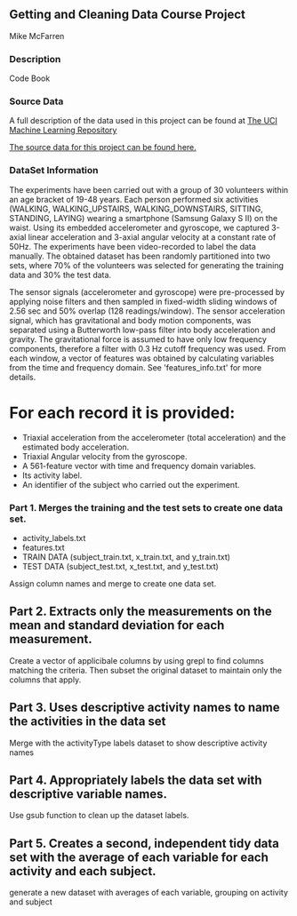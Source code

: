 ## Getting and Cleaning Data Course Project

Mike McFarren

### Description
Code Book

### Source Data
A full description of the data used in this project can be found at [The UCI Machine Learning Repository](http://archive.ics.uci.edu/ml/datasets/Human+Activity+Recognition+Using+Smartphones)

[The source data for this project can be found here.](https://d396qusza40orc.cloudfront.net/getdata%2Fprojectfiles%2FUCI%20HAR%20Dataset.zip)

### DataSet Information
The experiments have been carried out with a group of 30 volunteers within an age bracket of 19-48 years. Each person performed six activities (WALKING, WALKING_UPSTAIRS, WALKING_DOWNSTAIRS, SITTING, STANDING, LAYING) wearing a smartphone (Samsung Galaxy S II) on the waist. Using its embedded accelerometer and gyroscope, we captured 3-axial linear acceleration and 3-axial angular velocity at a constant rate of 50Hz. The experiments have been video-recorded to label the data manually. The obtained dataset has been randomly partitioned into two sets, where 70% of the volunteers was selected for generating the training data and 30% the test data. 

The sensor signals (accelerometer and gyroscope) were pre-processed by applying noise filters and then sampled in fixed-width sliding windows of 2.56 sec and 50% overlap (128 readings/window). The sensor acceleration signal, which has gravitational and body motion components, was separated using a Butterworth low-pass filter into body acceleration and gravity. The gravitational force is assumed to have only low frequency components, therefore a filter with 0.3 Hz cutoff frequency was used. From each window, a vector of features was obtained by calculating variables from the time and frequency domain. See 'features_info.txt' for more details. 

For each record it is provided:
======================================
- Triaxial acceleration from the accelerometer (total acceleration) and the estimated body acceleration.
- Triaxial Angular velocity from the gyroscope. 
- A 561-feature vector with time and frequency domain variables. 
- Its activity label. 
- An identifier of the subject who carried out the experiment.


### Part 1. Merges the training and the test sets to create one data set.
- activity_labels.txt
- features.txt
- TRAIN DATA (subject_train.txt, x_train.txt, and y_train.txt)
- TEST DATA (subject_test.txt, x_test.txt, and y_test.txt)

Assign column names and merge to create one data set.

## Part 2. Extracts only the measurements on the mean and standard deviation for each measurement.
Create a vector of applicibale columns by using grepl to find columns matching the criteria.
Then subset the original dataset to maintain only the columns that apply.

## Part 3. Uses descriptive activity names to name the activities in the data set
Merge with the activityType labels dataset to show descriptive activity names

## Part 4. Appropriately labels the data set with descriptive variable names.
Use gsub function to clean up the dataset labels.

## Part 5. Creates a second, independent tidy data set with the average of each variable for each activity and each subject. 
generate a new dataset with averages of each variable, grouping on activity and subject

